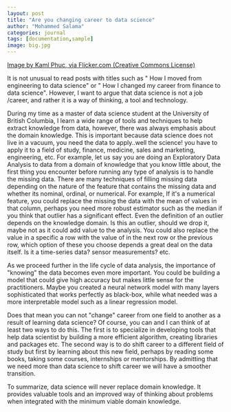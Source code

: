 ```yaml
---
layout: post
title: "Are you changing career to data science"
author: "Mohammed Salama"
categories: journal
tags: [documentation,sample]
image: big.jpg
---
```


[Image by Kaml Phuc, via Flicker.com (Creative Commons License)](https://iabcphiladelphia.org/10-ways-to-turn-social-media-data-into-smart-data/)

It is not unusual to read posts with titles such as " How I moved from engineering to data science" or " How I changed my career from finance to data science". However, I want to argue that data science is not a job /career, and rather it is a way of thinking, a tool and technology.

During my time as a master of data science student at the University of British Columbia, I learn a wide range of tools and techniques to help extract knowledge from data, however, there was always emphasis about the domain knowledge.  This is important because data science does not live in a vacuum, you need the data to apply..well the science! you have to apply it to a field of study, finance, medicine, sales and marketing, engineering, etc. 
For example, let us say you are doing an Exploratory Data Analysis to data from a domain of knowledge that you know little about, the first thing you encounter before running any type of analysis is to handle the missing data. There are many techniques of filling missing data depending on the nature of the feature that contains the missing data and whether its nominal, ordinal, or numerical. For example, If it's a numerical feature, you could replace the missing the data with the mean of values in that column, perhaps you need more robust estimator such as the median if you think that outlier has a significant effect. Even the definition of an outlier depends on the knowledge domain. Is this an outlier, should we drop it, maybe not as it could add value to the analysis. You could also replace the value in a specific a row with the value of in the next row or the previous row, which option of these you choose depends a great deal on the data itself. Is it a time-series data? sensor measurements? etc.

As we proceed further in the life cycle of data analysis, the importance of "knowing" the data becomes even more important. You could be building a model that could give high accuracy but makes little sense for the practitioners. Maybe you created a neural network model with many layers sophisticated that works perfectly as black-box, while what needed was a more interpretable model such as a linear regression model.

Does that mean you can not "change" career from one field to another as a result of learning data science? Of course, you can and I can think of at least two ways to do this. The first is to specialize in developing tools that help data scientist by building a more efficient algorithm, creating libraries and packages etc. The second way is to do shift career to a different field of study but first by learning about this new field, perhaps by reading some books, taking some courses, internships or mentorships. By admitting that we need more than data science to shift career we will have a smoother transition.

To summarize, data science will never replace domain knowledge. It provides valuable tools and an improved way of thinking about problems when integrated with the minimum viable domain knowledge.




